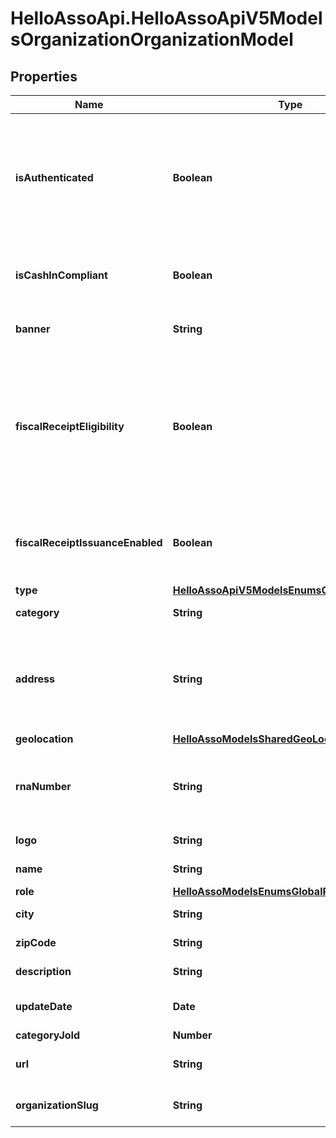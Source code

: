 # HelloAssoApi.HelloAssoApiV5ModelsOrganizationOrganizationModel

## Properties

Name | Type | Description | Notes
------------ | ------------- | ------------- | -------------
**isAuthenticated** | **Boolean** | The organization is authenticated. Property returned only when asked by an organization admin. | [optional] 
**isCashInCompliant** | **Boolean** | If transaction can be init on the organization or not. | [optional] 
**banner** | **String** | The organization banner | [optional] 
**fiscalReceiptEligibility** | **Boolean** | The organism can issue fiscal receipts (type ok and has not deactivated it)  Must configure it and be authenticated to become enabled | [optional] 
**fiscalReceiptIssuanceEnabled** | **Boolean** | The organism is eligible, has set up his options, and is authenticated. | [optional] 
**type** | [**HelloAssoApiV5ModelsEnumsOrganizationType**](HelloAssoApiV5ModelsEnumsOrganizationType.md) |  | [optional] 
**category** | **String** | Organization category label | [optional] 
**address** | **String** | Organization Address (for authorized applications or if authorized by the organization) | [optional] 
**geolocation** | [**HelloAssoModelsSharedGeoLocation**](HelloAssoModelsSharedGeoLocation.md) |  | [optional] 
**rnaNumber** | **String** | Unique identifier assigned when creating the association | [optional] 
**logo** | **String** | Logo of organization | [optional] 
**name** | **String** | Name of organization | [optional] 
**role** | [**HelloAssoModelsEnumsGlobalRole**](HelloAssoModelsEnumsGlobalRole.md) |  | [optional] 
**city** | **String** | Organization city | [optional] 
**zipCode** | **String** | Organization zip code | [optional] 
**description** | **String** | Organization description | [optional] 
**updateDate** | **Date** | Last update date of the organization | [optional] 
**categoryJoId** | **Number** |  | [optional] 
**url** | **String** | The organization url | [optional] 
**organizationSlug** | **String** | The organization slug | [optional] 


